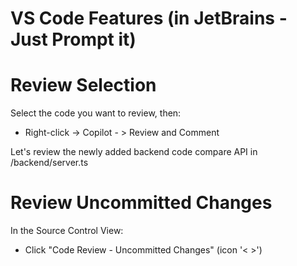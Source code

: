 # VS Code Features (in JetBrains - Just Prompt it)

# Review Selection
Select the code you want to review, then:
- Right-click -> Copilot - > Review and Comment

Let's review the newly added backend code compare API in /backend/server.ts

# Review Uncommitted Changes
In the Source Control View:
- Click "Code Review - Uncommitted Changes" (icon '< >')
